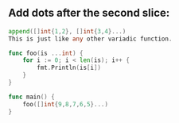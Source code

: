 ## Add dots after the second slice:

```go
append([]int{1,2}, []int{3,4}...)
This is just like any other variadic function.

func foo(is ...int) {
    for i := 0; i < len(is); i++ {
        fmt.Println(is[i])
    }
}

func main() {
    foo([]int{9,8,7,6,5}...)
}
```
